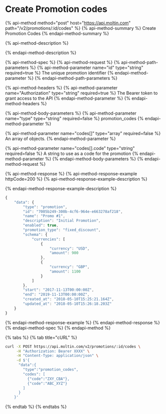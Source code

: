 # Create Promotion codes

{% api-method method="post" host="https://api.moltin.com" path="/v2/promotions/:id/codes" %}
{% api-method-summary %}
Create Promotion Codes
{% endapi-method-summary %}

{% api-method-description %}

{% endapi-method-description %}

{% api-method-spec %}
{% api-method-request %}
{% api-method-path-parameters %}
{% api-method-parameter name="id" type="string" required=true %}
The unique promotion identifier
{% endapi-method-parameter %}
{% endapi-method-path-parameters %}

{% api-method-headers %}
{% api-method-parameter name="Authorization" type="string" required=true %}
The Bearer token to grant access to the API
{% endapi-method-parameter %}
{% endapi-method-headers %}

{% api-method-body-parameters %}
{% api-method-parameter name="type" type="string" required=false %}
promotion\_codes
{% endapi-method-parameter %}

{% api-method-parameter name="codes\[\]" type="array" required=false %}
An array of objects.
{% endapi-method-parameter %}

{% api-method-parameter name="codes\[\].code" type="string" required=false %}
A string to use as a code for the promotion
{% endapi-method-parameter %}
{% endapi-method-body-parameters %}
{% endapi-method-request %}

{% api-method-response %}
{% api-method-response-example httpCode=200 %}
{% api-method-response-example-description %}

{% endapi-method-response-example-description %}

```javascript
{
    "data": {
        "type": "promotion",
        "id": "7005b249-300b-4cf6-964e-e663278af218",
        "name": "Promo #1",
        "description": "Initial Promotion",
        "enabled": true,
        "promotion_type": "fixed_discount",
        "schema": {
            "currencies": [
                {
                    "currency": "USD",
                    "amount": 900
                },
                {
                    "currency": "GBP",
                    "amount": 1100
                }
            ]
        },
        "start": "2017-11-13T00:00:00Z",
        "end": "2019-11-13T00:00:00Z",
        "created_at": "2018-05-10T15:25:21.164Z",
        "updated_at": "2018-05-10T15:26:18.203Z"
    }
}
```
{% endapi-method-response-example %}
{% endapi-method-response %}
{% endapi-method-spec %}
{% endapi-method %}

{% tabs %}
{% tab title="cURL" %}
```bash
curl -X POST https://api.moltin.com/v2/promotions/:id/codes \
     -H "Authorization: Bearer XXXX" \
     -H "Content-Type: application/json" \
     -d $'{
      "data":{
        "type":"promotion_codes",
        "codes": [
          {"code":"ZXY_CBA"},
          {"code":"ABC_XYZ"}
        ]
      }
    }'
```
{% endtab %}
{% endtabs %}

